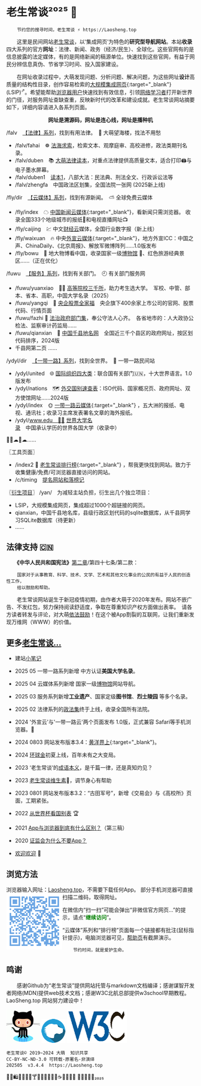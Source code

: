 老生常谈²⁰²⁵ 🐍
========
<link rel="canonical" href="https://Laosheng.top" />

		节约您的搜寻时间，老生常谈 ⚡ https://Laosheng.top

　　这里是民间网站[老生常谈](https://Laosheng.top)，以‘集成网页’为特色的**研究型导航网站**。本站**收录**四大系列的官方**网址**：法律、新闻、政务（经济/民生）、全球化。这些官网有的是信息披露的法定媒体，有的是网络新闻的稿源单位。快速找到这些官网，有益于网民分辨信息真伪、节省学习时间、投入国家建设。

　　在网址收录过程中，大萌发现问题、分析问题、解决问题，为这些网址**设计**高质量的结构性目录，创作容易检索的[大规模集成网页](https://cn.bing.com/search?q=大规模集成网页){:target="_blank"}(LSIP)<sup>⇗</sup>。希望能帮助<u>浏览器用户</u>快速找到有效信息，引领<u>网络学习者</u>打开新世界的门径，对服务网址查缺查重，反映新时代的改革和建设成就。老生常谈网站摘要如下，详细内容请进入各系列页面。

<p align="center"><b>网址是溯源码，网址是连心线，网址是播种机</b></p>

/falv ⠀[【法律】系列](falv)，找到有用法律。　🗼 大萌望海楼，找法不用愁

  + /falv/fahai　☸️ [法海求索](falv/fahai)，检索文本、观摩庭审、高校进修，政法类期刊名录。
  + /falv/duben　📚 [大萌法律读本](falv/duben)，对重点法律提供高质量文本，适合打印🖨与电子墨水屏幕。
  + /falv/duben1　[读本1](falv/duben1)，八部大法：民法典、刑法全文、行政诉讼法等
  + /falv/zhengfa　中国政法区划集，全国法院一张网 (2025新上线)

/fly/dir ⠀[【云媒体】系列](fly/dir)，找到有源新闻。　⛅ 全球免费云媒体

  + /fly/index　☁ [中国新闻云媒体](fly){:target="_blank"}，看新闻只需浏览器。  收录全国333个地级城市的报纸📰和电视直播网址📺
  + /fly/caijing　💹 中文[财经云](fly/caijing)媒体，全国行业数字报（新上线）
  + /fly/waixuan　🔥 中央[外宣云媒体](fly/waixuan ){:target="_blank"}，地方外宣ICC：中国之声、ChinaDaily、《北京周报》、解放军微博阵列……1.0版发布
  + /fly/bowu　🐲 地大物博看中国，收录国家一级[博物馆](fly/bowu) 🏺、红色旅游经典景区……（正在优化）

/fuwu ⠀[【服务】系列](fuwu)，找到有关部门。　🕘 有关部门服务网

  + /fuwu/yuanxiao　👨‍🎓 [高等院校三千所](fuwu/yuanxiao)，助力考生选大学。　军校、中管、部本、省本、高职，中国大学名录（2025）
  + /fuwu/yangqi　🧧 [央企股票全家福](fuwu/yangqi)　央企旗下400余家上市公司的官网、股票代码、行情页面
  + /fuwu/fazhi 🏢 <a href="fuwu/fazhi" target="fazhiye" title="省地级法治部门">法治政府部门集</a>，奉公守法人心齐。　各省地市的：人大政协公检法、监察审计药监局……
  + /fuwu/qianxian　📑 [中国千县地名网](fuwu/qianxian)　全国近三千个县区的政府网址，按区划代码排序，2024版
  + 千县网第二页 ……

/ydyl/dir ⠀[【一带一路】系列](ydyl/dir)，找到全世界。　💃 一带一路民间站

  + /ydyl/united　🌐 [国际组织四大类](ydyl/united )：联合国有关部门🇺🇳，十大世界语言。1.0版发布
  + /ydyl/nations　🗺 [外交国别速查表](ydyl/nations)：ISO代码、国家概况页、政府网址、双方使馆网址……2024版
  + /ydyl/index　🌞 [一带一路云媒体](ydyl){:target="_blank"} ，五大洲的报纸、电视、通讯社；收录习主席发表署名文章的海外报纸。
  + /ydyl/www.edu　👩‍🎓 [世界大学名录](ydyl/www.edu)　中国承认学历的世界各国大学（收录中）

   🚄🚃☁🚃☁……


〖工具页面〗
  + /index2 🚩 [老生常谈排行榜](index2.html "大浪淘沙，精选网站"){:target="_blank"} ，帮我更快找到网站。致力于收集健康/免费/可浏览器直接访问的网站。
  + /c/timing ⠀[提名网站和落榜记](c/timing)

〖[衍生项目](yan)〗 /yan/　为减轻主站负担，衍生出几个独立项目：
  + LSIP，大规模集成网页，集成超过1000个超链接的网页。
  + qianxian，中国千县地名库，县级行政区划代码的sqlite数据库，从千县网学习SQLite数据库（待更新）
  + ……


法律支持 🇨🇳
--------

　　**《中华人民共和国宪法》**[第二章](https://laosheng.top/falv/2018-xianfa.txt#第二章公民的基本权利和义务)/第四十七条/第二款：

		国家对于从事教育、科学、技术、文学、艺术和其他文化事业的公民的有益于人民的创造性工作，
		给以鼓励和帮助。

　　老生常谈网站诞生于新冠疫情初期，由作者大萌于2020年发布。网站不嵌广告、不发红包，努力保持阅读舒适度，争取在尊重知识产权方面做出表率。　请各方读者转发与评论，对大萌[依法鼓励](https://Laosheng.top/c/author "联系作者")！在这个被App割裂的互联网，让我们重新发现万维网（WWW）的价值。


更多[老生常谈…](c/)
-------------

+ 建站[小笔记](broad/blog.txt "建站心得")
+ 2025 05 一带一路系列新增 中方认证**美国大学名录**。
+ 2025 04 云媒体系列新增 国家一级[博物馆](fly/bowu '地大物博看中国')网站导航。
+ 2025 03 服务系列新增**工业遗产**、国家定级**图书馆**、**烈士陵园** 等多个名录。
+ 2025 02 法律系列的[政法集](falv/zhengfa)终于上线，收录全国所有法院。

+ 2024 '外宣云'与'一带一路云'两个页面发布 1.0版，正式兼容 Safari等手机浏览器。📱
+ 2024 0803 网站发布版本3.4：[黄洋界上](https://github.com/DiamonWoo/Laosheng.top/releases/tag/v3.4){:target="_blank"}。
+ 2024 [环球金](ydyl/jiaoyisuo)初夏上线，百年未有之大变局。
+ 2023 ‘老生常谈’的[成语本义](c/chengyu)，是千篇一律，还是真知灼见？
+ 2023 [老生常谈维生素](c/vall)🥗，调节身心有帮助
+ 2023 0801 网站发布版本3.2：“古田军号”，新增《交易会》与《高校所》页面，工期紧张。

+ 2022 [从世界杯看国别表](broad/2022/worldcup) 🏆
+ 2021 [App与浏览器到底有什么区别？](c/app-browser-diff.txt)（第三稿）
+ 2020 [证监会为什么不要App？](c/8-证券信息披露的法定媒体.txt)
+ [欢迎欢迎](c/speech "初心与历程") 🙂


浏览方法
--------

浏览器输入网址：[Laosheng.top](https://laosheng.top '老生常谈')，不需要下载任何App。<img src="./indexQR-Blue.png" align="left"> 部分手机浏览器可直接扫描二维码，取得网址。 

在微信内“扫一扫”可能会弹出“非微信官方网页…”的提示，请点“<font color="green"><b>继续访问</b></font>”。

“云媒体”系列和“排行榜”页面每一个链接都有批注(鼠标指针提示)，电脑浏览器可见，[帮助页](c/helpweb "老生常谈站点的浏览帮助")有截屏演示。


		节约时间，就是爱护生命。


鸣谢
------

　　感谢Github为“老生常谈”提供网站托管与markdown文档编译；感谢谋智开发者网络(MDN)提供web技术文档；感谢W3C北航总部提供w3school早期教程。 LaoSheng.top 网站努力建设中！  

![感谢Github支持本站](yan/thanks4github.png)<!-- http://loucypher.github.io/images/octocat.png -->
![谋智开发者网络](yan/thanks4MDN.png)
![W3C北航总部](yan/thanks4W3C.png)

	老生常谈© 2019~2024 大萌	知识共享
	CC-BY-NC-ND-3.0	可转载-原署名-非演绎
	202505	v3.4.4	https://Laosheng.top

🎁🎅🛍💎🎀🥳💐🍸🍹🍺🍻🥂🍷🥃☕🍵🥣🍝🍜 🍇🍉🍰🧀🥧₂₀₂₅
